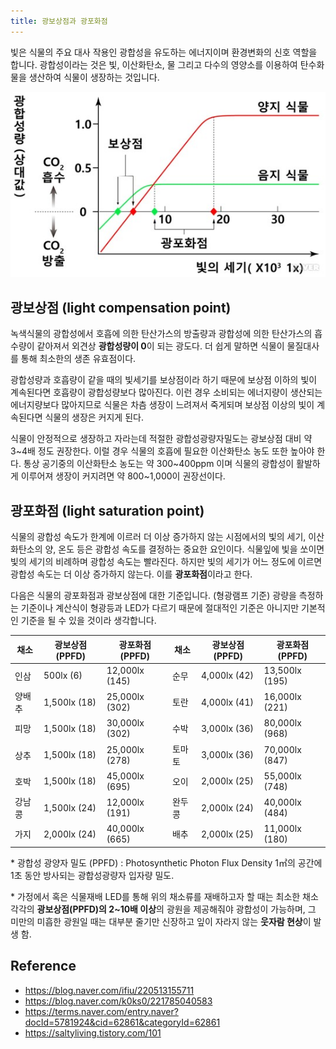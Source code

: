 ```yaml
---
title: 광보상점과 광포화점
---
```


빛은 식물의 주요 대사 작용인 광합성을 유도하는 에너지이며 환경변화의 신호 역할을 합니다.
광합성이라는 것은 빛, 이산화탄소, 물 그리고 다수의 영양소를 이용하여 탄수화물을 생산하여 식물이 생장하는 것입니다.

![img](../../images/light-saturation-point.jpeg)

## 광보상점 (light compensation point)

녹색식물의 광합성에서 호흡에 의한 탄산가스의 방출량과 광합성에 의한 탄산가스의 흡수량이 같아져서 외견상 **광합성량이 0**이 되는 광도다. 더 쉽게 말하면 식물이 물질대사를 통해 최소한의 생존 유효점이다.

광합성량과 호흡량이 같을 때의 빛세기를 보상점이라 하기 때문에 보상점 이하의 빛이 계속된다면 호흡량이 광합성량보다 많아진다. 이런 경우 소비되는 에너지량이 생산되는 에너지량보다 많아지므로 식물은 차츰 생장이 느려져서 죽게되며 보상점 이상의 빛이 계속된다면 식물의 생장은 커지게 된다.

식물이 안정적으로 생장하고 자라는데 적절한 광합성광량자밀도는 광보상점 대비 약 3~4배 정도 권장한다. 이럴 경우 식물의 호흡에 필요한 이산화탄소 농도 또한 높아야 한다. 통상 공기중의 이산화탄소 농도는 약 300~400ppm 이며 식물의 광합성이 활발하게 이루어져 생장이 커지려면 약 800~1,000이 권장선이다.

## 광포화점 (light saturation point)

식물의 광합성 속도가 한계에 이르러 더 이상 증가하지 않는 시점에서의 빛의 세기, 이산화탄소의 양, 온도 등은 광합성 속도를 결정하는 중요한 요인이다. 식물잎에 빛을 쏘이면 빛의 세기의 비례하며 광합성 속도는 빨라진다. 하지만 빛의 세기가 어느 정도에 이르면 광합성 속도는 더 이상 증가하지 않는다. 이를 **광포화점**이라고 한다.

다음은 식물의 광포화점과 광보상점에 대한 기준입니다. (형광램프 기준)
광량을 측정하는 기준이나 계산식이 형광등과 LED가 다르기 때문에 절대적인 기준은 아니지만 기본적인 기준을 될 수 있을 것이라 생각합니다.

| 채소   | 광보상점(PPFD) | 광포화점(PPFD) | 채소   | 광보상점(PPFD) | 광포화점(PPFD) |
|--------|----------------|---------------|--------|----------------|---------------|
| 인삼   | 500lx (6)      | 12,000lx (145)| 순무   | 4,000lx (42)   | 13,500lx (195)|
| 양배추 | 1,500lx (18)   | 25,000lx (302)| 토란   | 4,000lx (41)   | 16,000lx (221)|
| 피망   | 1,500lx (18)   | 30,000lx (302)| 수박   | 3,000lx (36)   | 80,000lx (968)|
| 상추   | 1,500lx (18)   | 25,000lx (278)| 토마토 | 3,000lx (36)   | 70,000lx (847)|
| 호박   | 1,500lx (18)   | 45,000lx (695)| 오이   | 2,000lx (25)   | 55,000lx (748)|
| 강남콩 | 1,500lx (24)   | 12,000lx (191)| 완두콩 | 2,000lx (24)   | 40,000lx (484)|
| 가지   | 2,000lx (24)   | 40,000lx (665)| 배추   | 2,000lx (25)   | 11,000lx (180)|

\* 광합성 광양자 밀도 (PPFD) : Photosynthetic Photon Flux Density 1㎡의 공간에 1초 동안 방사되는 광합성광량자 입자량 밀도.

\* 가정에서 혹은 식물재배 LED를 통해 위의 채소류를 재배하고자 할 때는 최소한 채소 각각의 **광보상점(PPFD)의 2~10배 이상**의 광원을 제공해줘야 광합성이 가능하며, 그 미만의 미흡한 광원일 때는 대부분 줄기만 신장하고 잎이 자라지 않는 **웃자람 현상**이 발생 함.

## Reference
- https://blog.naver.com/ifiu/220513155711
- https://blog.naver.com/k0ks0/221785040583
- https://terms.naver.com/entry.naver?docId=5781924&cid=62861&categoryId=62861
- https://saltyliving.tistory.com/101
